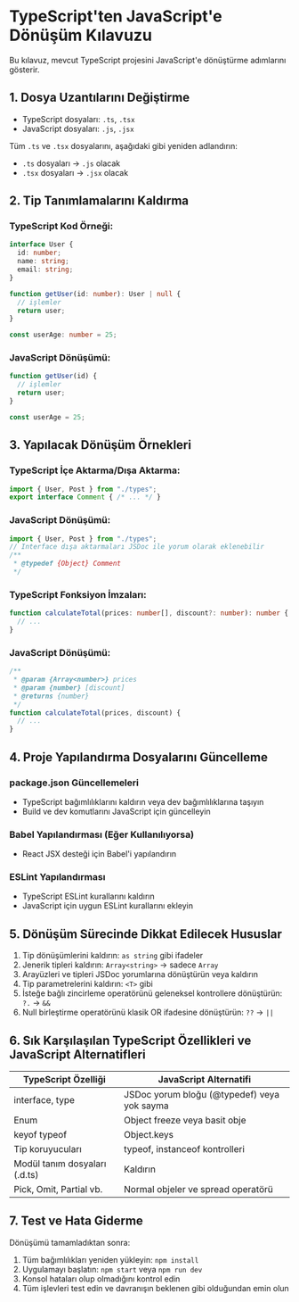 # TypeScript'ten JavaScript'e Dönüşüm Kılavuzu

Bu kılavuz, mevcut TypeScript projesini JavaScript'e dönüştürme adımlarını gösterir.

## 1. Dosya Uzantılarını Değiştirme

- TypeScript dosyaları: `.ts`, `.tsx`
- JavaScript dosyaları: `.js`, `.jsx`

Tüm `.ts` ve `.tsx` dosyalarını, aşağıdaki gibi yeniden adlandırın:
- `.ts` dosyaları → `.js` olacak
- `.tsx` dosyaları → `.jsx` olacak

## 2. Tip Tanımlamalarını Kaldırma

### TypeScript Kod Örneği:
```typescript
interface User {
  id: number;
  name: string;
  email: string;
}

function getUser(id: number): User | null {
  // işlemler
  return user;
}

const userAge: number = 25;
```

### JavaScript Dönüşümü:
```javascript
function getUser(id) {
  // işlemler
  return user;
}

const userAge = 25;
```

## 3. Yapılacak Dönüşüm Örnekleri

### TypeScript İçe Aktarma/Dışa Aktarma:
```typescript
import { User, Post } from "./types";
export interface Comment { /* ... */ }
```

### JavaScript Dönüşümü:
```javascript
import { User, Post } from "./types";
// Interface dışa aktarmaları JSDoc ile yorum olarak eklenebilir
/**
 * @typedef {Object} Comment
 */
```

### TypeScript Fonksiyon İmzaları:
```typescript
function calculateTotal(prices: number[], discount?: number): number {
  // ...
}
```

### JavaScript Dönüşümü:
```javascript
/**
 * @param {Array<number>} prices
 * @param {number} [discount]
 * @returns {number}
 */
function calculateTotal(prices, discount) {
  // ...
}
```

## 4. Proje Yapılandırma Dosyalarını Güncelleme

### package.json Güncellemeleri
- TypeScript bağımlılıklarını kaldırın veya dev bağımlılıklarına taşıyın
- Build ve dev komutlarını JavaScript için güncelleyin

### Babel Yapılandırması (Eğer Kullanılıyorsa)
- React JSX desteği için Babel'i yapılandırın

### ESLint Yapılandırması
- TypeScript ESLint kurallarını kaldırın
- JavaScript için uygun ESLint kurallarını ekleyin

## 5. Dönüşüm Sürecinde Dikkat Edilecek Hususlar

1. Tip dönüşümlerini kaldırın: `as string` gibi ifadeler
2. Jenerik tipleri kaldırın: `Array<string>` -> sadece `Array`
3. Arayüzleri ve tipleri JSDoc yorumlarına dönüştürün veya kaldırın
4. Tip parametrelerini kaldırın: `<T>` gibi
5. İsteğe bağlı zincirleme operatörünü geleneksel kontrollere dönüştürün: `?.` -> `&&`
6. Null birleştirme operatörünü klasik OR ifadesine dönüştürün: `??` -> `||`

## 6. Sık Karşılaşılan TypeScript Özellikleri ve JavaScript Alternatifleri

| TypeScript Özelliği | JavaScript Alternatifi |
|---------------------|------------------------|
| interface, type | JSDoc yorum bloğu (@typedef) veya yok sayma |
| Enum | Object freeze veya basit obje |
| keyof typeof | Object.keys |
| Tip koruyucuları | typeof, instanceof kontrolleri |
| Modül tanım dosyaları (.d.ts) | Kaldırın |
| Pick, Omit, Partial vb. | Normal objeler ve spread operatörü |

## 7. Test ve Hata Giderme

Dönüşümü tamamladıktan sonra:
1. Tüm bağımlılıkları yeniden yükleyin: `npm install`
2. Uygulamayı başlatın: `npm start` veya `npm run dev`
3. Konsol hataları olup olmadığını kontrol edin
4. Tüm işlevleri test edin ve davranışın beklenen gibi olduğundan emin olun